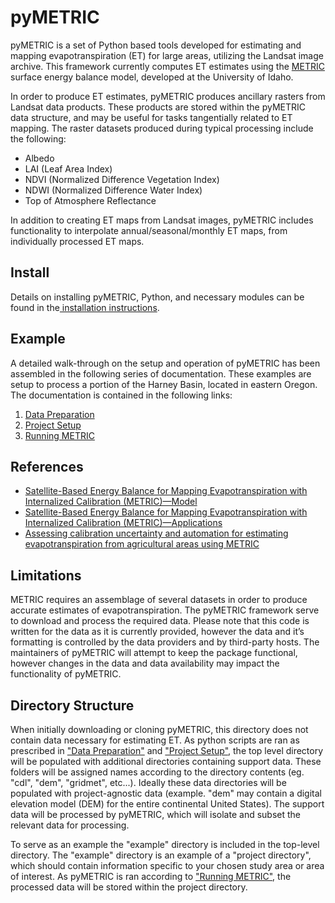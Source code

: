 # pyMETRIC

pyMETRIC is a set of Python based tools developed for estimating and mapping evapotranspiration (ET) for large areas, utilizing the Landsat image archive.  This framework currently computes ET estimates using the [METRIC](http://www.uidaho.edu/cals/kimberly-research-and-extension-center/research/water-resources) surface energy balance model, developed at the University of Idaho.
 
In order to produce ET estimates, pyMETRIC produces ancillary rasters from Landsat data products.  These products are stored within the pyMETRIC data structure, and may be useful for tasks tangentially related to ET mapping. The raster datasets produced during typical processing include the following:
- Albedo
- LAI (Leaf Area Index)
- NDVI (Normalized Difference Vegetation Index)
- NDWI (Normalized Difference Water Index)
- Top of Atmosphere Reflectance

In addition to creating ET maps from Landsat images, pyMETRIC includes functionality to interpolate annual/seasonal/monthly ET maps, from individually processed ET maps.

## Install

Details on installing pyMETRIC, Python, and necessary modules can be found in the[ installation instructions](docs/INSTALL.md).

## Example

A detailed walk-through on the setup and operation of pyMETRIC has been assembled in the following series of documentation.  These examples are setup to process a portion of the Harney Basin, located in eastern Oregon.  The documentation is contained in the following links:
1. [Data Preparation](docs/EXAMPLE_DATA.md)
2. [Project Setup](docs/EXAMPLE_SETUP.md)
3. [Running METRIC](docs/EXAMPLE_METRIC.md)

## References

* [Satellite-Based Energy Balance for Mapping Evapotranspiration with Internalized Calibration (METRIC)—Model](https://ascelibrary.org/doi/abs/10.1061/(ASCE)0733-9437(2007)133:4(380))
* [Satellite-Based Energy Balance for Mapping Evapotranspiration with Internalized Calibration (METRIC)—Applications](https://ascelibrary.org/doi/abs/10.1061/(ASCE)0733-9437(2007)133:4(395))
* [Assessing calibration uncertainty and automation for estimating evapotranspiration from agricultural areas using METRIC](https://www.dri.edu/images/stories/divisions/dhs/dhsfaculty/Justin-Huntington/Morton_et_al._2013.pdf)

## Limitations

METRIC requires an assemblage of several datasets in order to produce accurate estimates of evapotranspiration.  The pyMETRIC framework serve to download and process the required data.  Please note that this code is written for the data as it is currently provided, however the data and it’s formatting is controlled by the data providers and by third-party hosts.  The maintainers of pyMETRIC will attempt to keep the package functional, however changes in the data and data availability may impact the functionality of pyMETRIC.

## Directory Structure

When initially downloading or cloning pyMETRIC, this directory does not contain data necessary for estimating ET.  As  python scripts are ran as prescribed in ["Data Preparation"](docs/EXAMPLE_DATA.md) and ["Project Setup"](docs/EXAMPLE_SETUP.md), the top level directory will be populated with additional directories containing support data. These folders will be assigned names according to the directory contents (eg. "cdl", "dem", "gridmet", etc...).  Ideally these data directories will be populated with project-agnostic data (example. "dem" may contain a digital elevation model (DEM) for the entire continental United States).  The support data will be processed by pyMETRIC, which will isolate and subset the relevant data for processing. 

To serve as an example the "example" directory is included in the top-level directory.  The "example" directory is an example of a "project directory", which should contain information specific to your chosen study area or area of interest.   As pyMETRIC is ran according to ["Running METRIC"](docs/EXAMPLE_METRIC.md), the processed data will be stored within the project directory.
